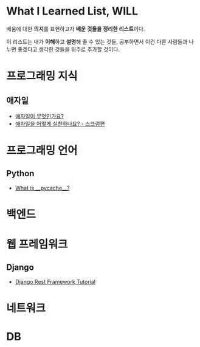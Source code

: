 # What I Learned List, WILL

배움에 대한 **의지**를 표현하고자 **배운 것들을 정리한 리스트**이다.

이 리스트는 내가 **이해**하고 **설명**해 줄 수 있는 것들, 공부하면서 이건 다른 사람들과 나누면 좋겠다고 생각한 것들을 위주로 추가할 것이다.

# 프로그래밍 지식

## 애자일
* [애자일이 무엇인가요?](https://brunch.co.kr/@insuk/5)
* [애자일을 어떻게 실천하나요? - 스크럼편](https://brunch.co.kr/@insuk/13)

# 프로그래밍 언어

## Python
* [What is \_\_pycache__?](https://stackoverflow.com/questions/16869024/what-is-pycache)

# 백엔드

# 웹 프레임워크

## Django
* [Django Rest Framework Tutorial](https://www.django-rest-framework.org/tutorial/1-serialization/)


# 네트워크 

# DB
